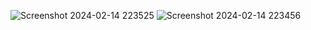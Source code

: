 ![Screenshot 2024-02-14 223525](https://github.com/SaYanZz0/MarketingProblem/assets/88038655/6c31d76a-b00f-4eb1-8e0c-d7a77fd23132)
![Screenshot 2024-02-14 223456](https://github.com/SaYanZz0/MarketingProblem/assets/88038655/2d0b8233-9e3e-41f6-8556-6c06e4480fac)
